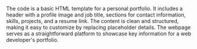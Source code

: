 The code is a basic HTML template for a personal portfolio. It includes a header with a profile image and job title, sections for contact information, skills, projects, and a resume link. The content is clean and structured, making it easy to customize by replacing placeholder details. The webpage serves as a straightforward platform to showcase key information for a web developer's portfolio.





